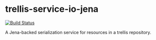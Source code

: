 # trellis-service-io-jena

[![Build Status](https://travis-ci.org/acoburn/trellis-service-io-jena.png?branch=master)](https://travis-ci.org/acoburn/trellis-service-io-jena)

A Jena-backed serialization service for resources in a trellis repository.
